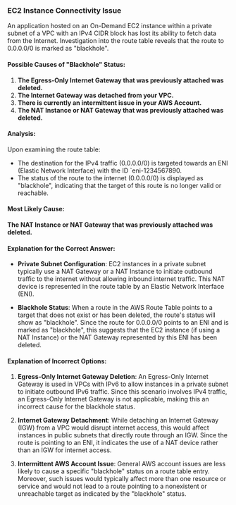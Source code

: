 ### EC2 Instance Connectivity Issue

An application hosted on an On-Demand EC2 instance within a private subnet of a VPC with an IPv4 CIDR block has lost its ability to fetch data from the Internet. Investigation into the route table reveals that the route to 0.0.0.0/0 is marked as "blackhole".

#### Possible Causes of "Blackhole" Status:

1. **The Egress-Only Internet Gateway that was previously attached was deleted.**
2. **The Internet Gateway was detached from your VPC.**
3. **There is currently an intermittent issue in your AWS Account.**
4. **The NAT Instance or NAT Gateway that was previously attached was deleted.**

#### Analysis:

Upon examining the route table:

- The destination for the IPv4 traffic (0.0.0.0/0) is targeted towards an ENI (Elastic Network Interface) with the ID `eni-1234567890.
- The status of the route to the internet (0.0.0.0/0) is displayed as "blackhole", indicating that the target of this route is no longer valid or reachable.

#### Most Likely Cause:

**The NAT Instance or NAT Gateway that was previously attached was deleted.**

#### Explanation for the Correct Answer:

- **Private Subnet Configuration**: EC2 instances in a private subnet typically use a NAT Gateway or a NAT Instance to initiate outbound traffic to the internet without allowing inbound internet traffic. This NAT device is represented in the route table by an Elastic Network Interface (ENI).
    
- **Blackhole Status**: When a route in the AWS Route Table points to a target that does not exist or has been deleted, the route's status will show as "blackhole". Since the route for 0.0.0.0/0 points to an ENI and is marked as "blackhole", this suggests that the EC2 instance (if using a NAT Instance) or the NAT Gateway represented by this ENI has been deleted.
    

#### Explanation of Incorrect Options:

1. **Egress-Only Internet Gateway Deletion**: An Egress-Only Internet Gateway is used in VPCs with IPv6 to allow instances in a private subnet to initiate outbound IPv6 traffic. Since this scenario involves IPv4 traffic, an Egress-Only Internet Gateway is not applicable, making this an incorrect cause for the blackhole status.

2. **Internet Gateway Detachment**: While detaching an Internet Gateway (IGW) from a VPC would disrupt internet access, this would affect instances in public subnets that directly route through an IGW. Since the route is pointing to an ENI, it indicates the use of a NAT device rather than an IGW for internet access.
    
3. **Intermittent AWS Account Issue**: General AWS account issues are less likely to cause a specific "blackhole" status on a route table entry. Moreover, such issues would typically affect more than one resource or service and would not lead to a route pointing to a nonexistent or unreachable target as indicated by the "blackhole" status.